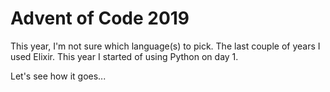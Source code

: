 # Advent of Code 2019


This year, I'm not sure which language(s) to pick. The last couple of years I used Elixir. This year I started of using Python on day 1.

Let's see how it goes...
